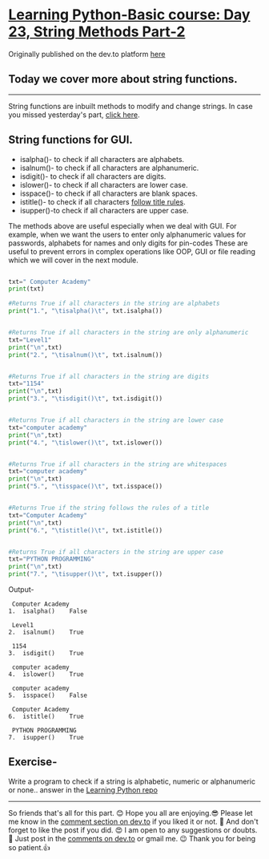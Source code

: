 # [Learning Python-Basic course: Day 23, String Methods Part-2](https://dev.to/aatmaj/day-23-fi9)

Originally published on the dev.to platform [here](https://dev.to/aatmaj/day-23-fi9)

## Today we cover more about string functions.

---

String functions are inbuilt methods to modify and change strings. In case you missed yesterday's part, [click here](https://dev.to/aatmaj/learning-python-basic-course-day-22-string-methods-part-1-9j8).

## String functions for GUI.

>

- isalpha()- to check if all characters are alphabets.
- isalnum()- to check if all characters are alphanumeric.
- isdigit()- to check if all characters are digits.
- islower()- to check if all characters are lower case.
- isspace()- to check if all characters are blank spaces.
- istitle()- to check if all characters [follow title rules](<https://www.w3schools.com/python/ref_string_title.asp#:~:text=The%20title()%20method%20returns,be%20converted%20to%20upper%20case.>).
- isupper()-to check if all characters are upper case.

The methods above are useful especially when we deal with GUI. For example, when we want the users to enter only alphanumeric values for passwords, alphabets for names and only digits for pin-codes These are useful to prevent errors in complex operations like OOP, GUI or file reading which we will cover in the next module.

```python

txt=" Computer Academy"
print(txt)

#Returns True if all characters in the string are alphabets
print("1.", "\tisalpha()\t", txt.isalpha())


#Returns True if all characters in the string are only alphanumeric
txt="Level1"
print("\n",txt)
print("2.", "\tisalnum()\t", txt.isalnum())


#Returns True if all characters in the string are digits
txt="1154"
print("\n",txt)
print("3.", "\tisdigit()\t", txt.isdigit())


#Returns True if all characters in the string are lower case
txt="computer academy"
print("\n",txt)
print("4.", "\tislower()\t", txt.islower())


#Returns True if all characters in the string are whitespaces
txt="computer academy"
print("\n",txt)
print("5.", "\tisspace()\t", txt.isspace())


#Returns True if the string follows the rules of a title
txt="Computer Academy"
print("\n",txt)
print("6.", "\tistitle()\t", txt.istitle())


#Returns True if all characters in the string are upper case
txt="PYTHON PROGRAMMING"
print("\n",txt)
print("7.", "\tisupper()\t", txt.isupper())
```

Output-

```
 Computer Academy
1. 	isalpha()	 False

 Level1
2. 	isalnum()	 True

 1154
3. 	isdigit()	 True

 computer academy
4. 	islower()	 True

 computer academy
5. 	isspace()	 False

 Computer Academy
6. 	istitle()	 True

 PYTHON PROGRAMMING
7. 	isupper()	 True

```

## Exercise-

Write a program to check if a string is alphabetic, numeric or alphanumeric or none.. answer in the [Learning Python repo](https://github.com/Aatmaj-Zephyr/Learning-Python)

---

So friends that's all for this part. 😊 Hope you all are enjoying.😎
Please let me know in the [comment section on dev.to](https://dev.to/aatmaj/day-23-fi9) if you liked it or not.
🧐 And don't forget to like the post if you did. 😍 I am open to any suggestions or doubts. 🤠 Just post in the [comments on dev.to](https://dev.to/aatmaj/day-23-fi9) or gmail me. 😉
Thank you for being so patient.👍
